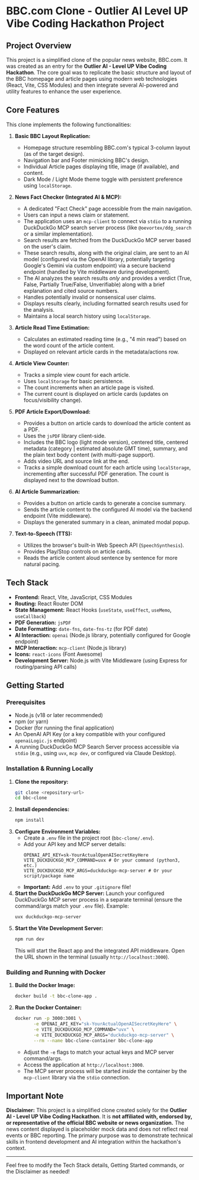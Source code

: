 # BBC.com Clone - Outlier AI Level UP Vibe Coding Hackathon Project

## Project Overview

This project is a simplified clone of the popular news website, BBC.com. It was created as an entry for the **Outlier AI - Level UP Vibe Coding Hackathon**. The core goal was to replicate the basic structure and layout of the BBC homepage and article pages using modern web technologies (React, Vite, CSS Modules) and then integrate several AI-powered and utility features to enhance the user experience.

## Core Features

This clone implements the following functionalities:

1.  **Basic BBC Layout Replication:**
    *   Homepage structure resembling BBC.com's typical 3-column layout (as of the target design).
    *   Navigation bar and Footer mimicking BBC's design.
    *   Individual Article pages displaying title, image (if available), and content.
    *   Dark Mode / Light Mode theme toggle with persistent preference using `localStorage`.

2.  **News Fact Checker (Integrated AI & MCP):**
    *   A dedicated "Fact Check" page accessible from the main navigation.
    *   Users can input a news claim or statement.
    *   The application uses an `mcp-client` to connect via `stdio` to a running DuckDuckGo MCP search server process (like `@oevortex/ddg_search` or a similar implementation).
    *   Search results are fetched from the DuckDuckGo MCP server based on the user's claim.
    *   These search results, along with the original claim, are sent to an AI model (configured via the OpenAI library, potentially targeting Google's Gemini via custom endpoint) via a secure backend endpoint (handled by Vite middleware during development).
    *   The AI analyzes the search results *only* and provides a verdict (True, False, Partially True/False, Unverifiable) along with a brief explanation and cited source numbers.
    *   Handles potentially invalid or nonsensical user claims.
    *   Displays results clearly, including formatted search results used for the analysis.
    *   Maintains a local search history using `localStorage`.

3.  **Article Read Time Estimation:**
    *   Calculates an estimated reading time (e.g., "4 min read") based on the word count of the article content.
    *   Displayed on relevant article cards in the metadata/actions row.

4.  **Article View Counter:**
    *   Tracks a simple view count for each article.
    *   Uses `localStorage` for basic persistence.
    *   The count increments when an article page is visited.
    *   The current count is displayed on article cards (updates on focus/visibility change).

5.  **PDF Article Export/Download:**
    *   Provides a button on article cards to download the article content as a PDF.
    *   Uses the `jsPDF` library client-side.
    *   Includes the BBC logo (light mode version), centered title, centered metadata (category | estimated absolute GMT time), summary, and the plain text body content (with multi-page support).
    *   Adds video URL and source link at the end.
    *   Tracks a simple download count for each article using `localStorage`, incrementing after successful PDF generation. The count is displayed next to the download button.

6.  **AI Article Summarization:**
    *   Provides a button on article cards to generate a concise summary.
    *   Sends the article content to the configured AI model via the backend endpoint (Vite middleware).
    *   Displays the generated summary in a clean, animated modal popup.

7.  **Text-to-Speech (TTS):**
    *   Utilizes the browser's built-in Web Speech API (`SpeechSynthesis`).
    *   Provides Play/Stop controls on article cards.
    *   Reads the article content aloud sentence by sentence for more natural pacing.

## Tech Stack

*   **Frontend:** React, Vite, JavaScript, CSS Modules
*   **Routing:** React Router DOM
*   **State Management:** React Hooks (`useState`, `useEffect`, `useMemo`, `useCallback`)
*   **PDF Generation:** `jsPDF`
*   **Date Formatting:** `date-fns`, `date-fns-tz` (for PDF date)
*   **AI Interaction:** `openai` (Node.js library, potentially configured for Google endpoint)
*   **MCP Interaction:** `mcp-client` (Node.js library)
*   **Icons:** `react-icons` (Font Awesome)
*   **Development Server:** Node.js with Vite Middleware (using Express for routing/parsing API calls)

## Getting Started

### Prerequisites

*   Node.js (v18 or later recommended)
*   npm (or yarn)
*   Docker (for running the final application)
*   An OpenAI API Key (or a key compatible with your configured `openaiLogic.js` endpoint)
*   A running DuckDuckGo MCP Search Server process accessible via `stdio` (e.g., using `uvx`, `mcp dev`, or configured via Claude Desktop).

### Installation & Running Locally

1.  **Clone the repository:**
    ```bash
    git clone <repository-url>
    cd bbc-clone
    ```
2.  **Install dependencies:**
    ```bash
    npm install
    ```
3.  **Configure Environment Variables:**
    *   Create a `.env` file in the project root (`bbc-clone/.env`).
    *   Add your API key and MCP server details:
        ```dotenv
        OPENAI_API_KEY=sk-YourActualOpenAISecretKeyHere
        VITE_DUCKDUCKGO_MCP_COMMAND=uvx # Or your command (python3, etc.)
        VITE_DUCKDUCKGO_MCP_ARGS=duckduckgo-mcp-server # Or your script/package name
        ```
    *   **Important:** Add `.env` to your `.gitignore` file!
4.  **Start the DuckDuckGo MCP Server:** Launch your configured DuckDuckGo MCP server process in a separate terminal (ensure the command/args match your `.env` file). Example:
    ```bash
    uvx duckduckgo-mcp-server
    ```
5.  **Start the Vite Development Server:**
    ```bash
    npm run dev
    ```
    This will start the React app and the integrated API middleware. Open the URL shown in the terminal (usually `http://localhost:3000`).

### Building and Running with Docker

1.  **Build the Docker Image:**
    ```bash
    docker build -t bbc-clone-app .
    ```
2.  **Run the Docker Container:**
    ```bash
    docker run -p 3000:3001 \
           -e OPENAI_API_KEY="sk-YourActualOpenAISecretKeyHere" \
           -e VITE_DUCKDUCKGO_MCP_COMMAND="uvx" \
           -e VITE_DUCKDUCKGO_MCP_ARGS="duckduckgo-mcp-server" \
           --rm --name bbc-clone-container bbc-clone-app
    ```
    *   Adjust the `-e` flags to match your actual keys and MCP server command/args.
    *   Access the application at `http://localhost:3000`.
    *   The MCP server process will be started *inside* the container by the `mcp-client` library via the `stdio` connection.

## Important Note

**Disclaimer:** This project is a simplified clone created solely for the **Outlier AI - Level UP Vibe Coding Hackathon**. It is **not affiliated with, endorsed by, or representative of the official BBC website or news organization.** The news content displayed is placeholder mock data and does not reflect real events or BBC reporting. The primary purpose was to demonstrate technical skills in frontend development and AI integration within the hackathon's context.

---

Feel free to modify the Tech Stack details, Getting Started commands, or the Disclaimer as needed!